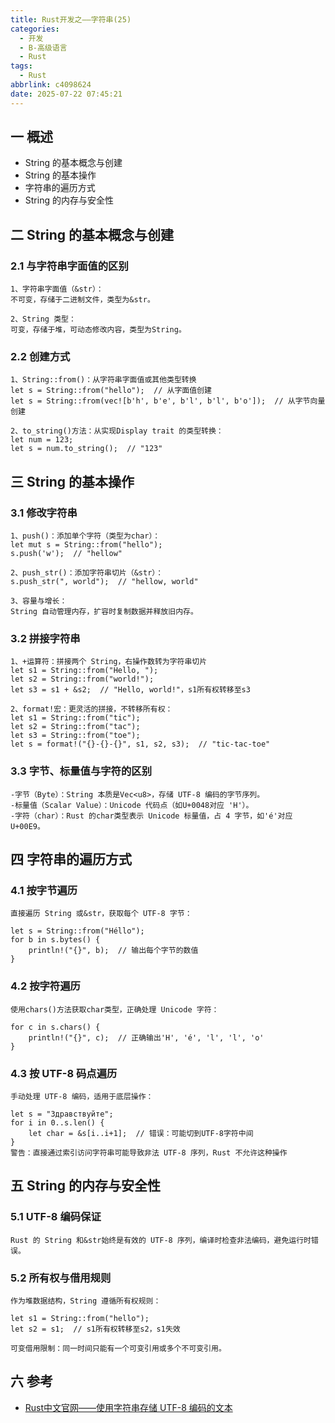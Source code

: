 ```yaml
---
title: Rust开发之——字符串(25)
categories:
  - 开发
  - B-高级语言
  - Rust
tags:
  - Rust
abbrlink: c4098624
date: 2025-07-22 07:45:21
---
```

## 一 概述

* String 的基本概念与创建
* String 的基本操作
* 字符串的遍历方式
* String 的内存与安全性

<!--more-->

## 二 String 的基本概念与创建

### 2.1 与字符串字面值的区别

```
1、字符串字面值（&str）：
不可变，存储于二进制文件，类型为&str。

2、String 类型：
可变，存储于堆，可动态修改内容，类型为String。
```

### 2.2 创建方式

```
1、String::from()：从字符串字面值或其他类型转换
let s = String::from("hello");  // 从字面值创建
let s = String::from(vec![b'h', b'e', b'l', b'l', b'o']);  // 从字节向量创建

2、to_string()方法：从实现Display trait 的类型转换：
let num = 123;
let s = num.to_string();  // "123"
```

## 三 String 的基本操作

### 3.1 修改字符串

```
1、push()：添加单个字符（类型为char）：
let mut s = String::from("hello");
s.push('w');  // "hellow"

2、push_str()：添加字符串切片（&str）：
s.push_str(", world");  // "hellow, world"

3、容量与增长：
String 自动管理内存，扩容时复制数据并释放旧内存。
```

### 3.2 拼接字符串

```
1、+运算符：拼接两个 String，右操作数转为字符串切片
let s1 = String::from("Hello, ");
let s2 = String::from("world!");
let s3 = s1 + &s2;  // "Hello, world!"，s1所有权转移至s3

2、format!宏：更灵活的拼接，不转移所有权：
let s1 = String::from("tic");
let s2 = String::from("tac");
let s3 = String::from("toe");
let s = format!("{}-{}-{}", s1, s2, s3);  // "tic-tac-toe"
```

### 3.3 字节、标量值与字符的区别

```
-字节（Byte）：String 本质是Vec<u8>，存储 UTF-8 编码的字节序列。
-标量值（Scalar Value）：Unicode 代码点（如U+0048对应 'H'）。
-字符（char）：Rust 的char类型表示 Unicode 标量值，占 4 字节，如'é'对应U+00E9。
```

## 四 字符串的遍历方式

### 4.1 按字节遍历

```
直接遍历 String 或&str，获取每个 UTF-8 字节：

let s = String::from("Héllo");
for b in s.bytes() {
    println!("{}", b);  // 输出每个字节的数值
}
```

### 4.2 按字符遍历

```
使用chars()方法获取char类型，正确处理 Unicode 字符：

for c in s.chars() {
    println!("{}", c);  // 正确输出'H', 'é', 'l', 'l', 'o'
}
```

### 4.3 按 UTF-8 码点遍历

```
手动处理 UTF-8 编码，适用于底层操作：

let s = "Здравствуйте";
for i in 0..s.len() {
    let char = &s[i..i+1];  // 错误：可能切到UTF-8字符中间
}
警告：直接通过索引访问字符串可能导致非法 UTF-8 序列，Rust 不允许这种操作
```

## 五 String 的内存与安全性

### 5.1 UTF-8 编码保证

```
Rust 的 String 和&str始终是有效的 UTF-8 序列，编译时检查非法编码，避免运行时错误。
```

### 5.2 所有权与借用规则

```
作为堆数据结构，String 遵循所有权规则：

let s1 = String::from("hello");
let s2 = s1;  // s1所有权转移至s2，s1失效

可变借用限制：同一时间只能有一个可变引用或多个不可变引用。
```

## 六 参考

* [Rust中文官网——使用字符串存储 UTF-8 编码的文本](https://rust.bootcss.com/ch08-02-strings.html)